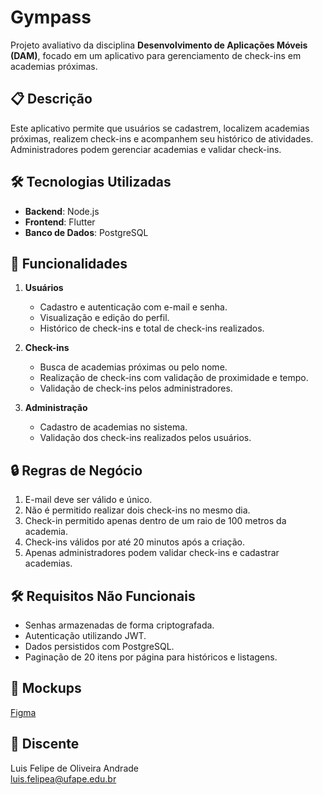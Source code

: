# Gympass

Projeto avaliativo da disciplina **Desenvolvimento de Aplicações Móveis (DAM)**, focado em um aplicativo para gerenciamento de check-ins em academias próximas.

## 📋 Descrição
Este aplicativo permite que usuários se cadastrem, localizem academias próximas, realizem check-ins e acompanhem seu histórico de atividades. Administradores podem gerenciar academias e validar check-ins.

## 🛠️ Tecnologias Utilizadas
- **Backend**: Node.js
- **Frontend**: Flutter
- **Banco de Dados**: PostgreSQL

## 🎯 Funcionalidades
1. **Usuários**
   - Cadastro e autenticação com e-mail e senha.
   - Visualização e edição do perfil.
   - Histórico de check-ins e total de check-ins realizados.

2. **Check-ins**
   - Busca de academias próximas ou pelo nome.
   - Realização de check-ins com validação de proximidade e tempo.
   - Validação de check-ins pelos administradores.

3. **Administração**
   - Cadastro de academias no sistema.
   - Validação dos check-ins realizados pelos usuários.

## 🔒 Regras de Negócio
1. E-mail deve ser válido e único.
2. Não é permitido realizar dois check-ins no mesmo dia.
3. Check-in permitido apenas dentro de um raio de 100 metros da academia.
4. Check-ins válidos por até 20 minutos após a criação.
5. Apenas administradores podem validar check-ins e cadastrar academias.

## 🛠 Requisitos Não Funcionais
- Senhas armazenadas de forma criptografada.
- Autenticação utilizando JWT.
- Dados persistidos com PostgreSQL.
- Paginação de 20 itens por página para históricos e listagens.

## 🚀 Mockups
[Figma](https://www.figma.com/proto/OcfNjTHRbCeXtv5XIlDoxJ/Gympass?node-id=0-1&t=6kTRblV2AckuMgjt-1)

## 📧 Discente
Luis Felipe de Oliveira Andrade  
[luis.felipea@ufape.edu.br](mailto:luis.felipea@ufape.edu.br)
